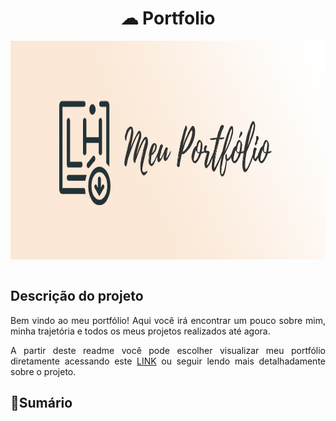<h1 align="center"> ☁ Portfolio </h1>
<div align="middle">
    <img src="public/imgs/capa.png" alt="capa" height="350px" align="center">
</div>

<br />

<div style="margin-top: 3%;">
    <h2>Descrição do projeto</h2>
    <p align="justify">
        Bem vindo ao meu portfólio! Aqui você irá encontrar um pouco sobre mim, minha trajetória e todos os meus projetos realizados até agora.
    </p>
    <p align='justify'>
        A partir deste readme você pode escolher visualizar meu portfólio diretamente acessando este <a href='https://portfolio-lh.vercel.app/'>LINK</a> ou seguir lendo mais detalhadamente sobre o projeto.
    </p>
</div>

## 📌Sumário
